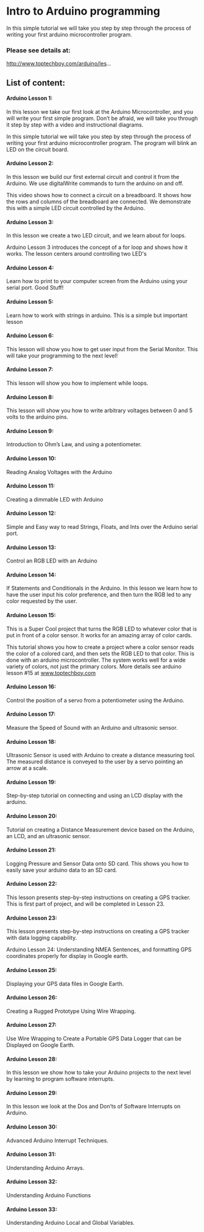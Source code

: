 # Intro to Arduino programming

In this simple tutorial we will take you step by step through the process of writing your first arduino microcontroller program.

### Please see details at:
http://www.toptechboy.com/arduino/les...

## List of content:

#### Arduino Lesson 1: 
In this lesson we take our first look at the Arduino Microcontroller, and you will write your first simple program. Don’t be afraid, we will take you through it step by step with a video and instructional diagrams.

In this simple tutorial we will take you step by step through the process of writing your first arduino microcontroller program. The program will blink an LED on the circuit board.

#### Arduino Lesson 2: 
In this lesson we build our first external circuit and control it from the Arduino. We use digitalWrite commands to turn the arduino on and off.

This video shows how to connect a circuit on a breadboard. It shows how the rows and columns of the breadboard are connected. We demonstrate this with a simple LED circuit controlled by the Arduino.

#### Arduino Lesson 3: 
In this lesson we create a two LED circuit, and we learn about for loops.

Arduino Lesson 3 introduces the concept of a for loop and shows how it works. The lesson centers around controlling two LED's

#### Arduino Lesson 4: 
Learn how to print to your computer screen from the Arduino using your serial port. Good Stuff!

#### Arduino Lesson 5: 
Learn how to work with strings in arduino. This is a simple but important lesson

#### Arduino Lesson 6: 
This lesson will show you how to get user input from the Serial Monitor. This will take your programming to the next level!

#### Arduino Lesson 7: 
This lesson will show you how to implement while loops.

#### Arduino Lesson 8: 
This lesson will show you how to write arbitrary voltages between 0 and 5 volts to the arduino pins.

#### Arduino Lesson 9: 
Introduction to Ohm’s Law, and using a potentiometer.

#### Arduino Lesson 10: 
Reading Analog Voltages with the Arduino

#### Arduino Lesson 11: 
Creating a dimmable LED with Arduino

#### Arduino Lesson 12: 
Simple and Easy way to read Strings, Floats, and Ints over the Arduino serial port.

#### Arduino Lesson 13: 
Control an RGB LED with an Arduino

#### Arduino Lesson 14: 
If Statements and Conditionals in the Arduino. In this lesson we learn how to have the user input his color preference, and then turn the RGB led to any color requested by the user.

#### Arduino Lesson 15: 
This is a Super Cool project that turns the RGB LED to whatever color that is put in front of a color sensor. It works for an amazing array of color cards.

This tutorial shows you how to create a project where a color sensor reads the color of a colored card, and then sets the RGB LED to that color. This is done with an arduino microcontroller. The system works well for a wide variety of colors, not just the primary colors. More details see arduino lesson #15 at www.toptechboy.com

#### Arduino Lesson 16: 
Control the position of a servo from a potentiometer using the Arduino.

#### Arduino Lesson 17: 
Measure the Speed of Sound with an Arduino and ultrasonic sensor.

#### Arduino Lesson 18: 
Ultrasonic Sensor is used with Arduino to create a distance measuring tool. The measured distance is conveyed to the user by a servo pointing an arrow at a scale.

#### Arduino Lesson 19: 
Step-by-step tutorial on connecting and using an LCD display with the arduino.

#### Arduino Lesson 20: 
Tutorial on creating a Distance Measurement device based on the Arduino, an LCD, and an ultrasonic sensor.

#### Arduino Lesson 21: 
Logging Pressure and Sensor Data onto SD card. This shows you how to easily save your arduino data to an SD card.

#### Arduino Lesson 22: 
This lesson presents step-by-step instructions on creating a GPS tracker. This is first part of project, and will be completed in Lesson 23.

#### Arduino Lesson 23: 
This lesson presents step-by-step instructions on creating a GPS tracker with data logging capability.

Arduino Lesson 24: 
Understanding NMEA Sentences, and formatting GPS coordinates properly for display in Google earth.

#### Arduino Lesson 25: 
Displaying your GPS data files in Google Earth.

#### Arduino Lesson 26: 
Creating a Rugged Prototype Using Wire Wrapping.

#### Arduino Lesson 27: 
Use Wire Wrapping to Create a Portable GPS Data Logger that can be Displayed on Google Earth.

#### Arduino Lesson 28: 
In this lesson we show how to take your Arduino projects to the next level by learning to program software interrupts.

#### Arduino Lesson 29: 
In this lesson we look at the Dos and Don’ts of Software Interrupts on Arduino.

#### Arduino Lesson 30: 
Advanced Arduino Interrupt Techniques.

#### Arduino Lesson 31: 
Understanding Arduino Arrays.

#### Arduino Lesson 32: 
Understanding Arduino Functions

#### Arduino Lesson 33: 
Understanding Arduino Local and Global Variables.
